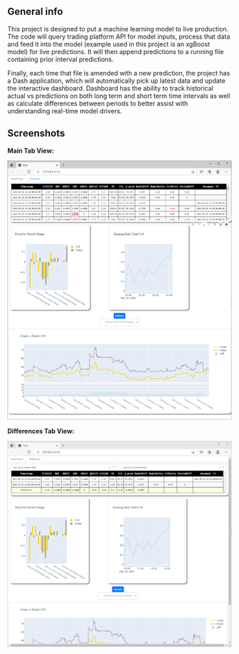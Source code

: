 ## General info
This project is designed to put a machine learning model to live production. The code will query trading platform API for
model inputs, process that data and feed it into the model (example used in this project is an xgBoost model) for live predictions. It will then
append predictions to a running file containing prior interval predictions. 

Finally, each time that file is amended with a new prediction, the project has a Dash application, which will automatically pick up latest
data and update the interactive dashboard. Dashboard has the ability to track historical actual vs predictions
on both long term and short term time intervals as well as calculate
differences between periods to better assist with understanding real-time model drivers.

## Screenshots

<b>Main Tab View:</b>

![MainTab](examples/dash_app_main_window_screenshot.PNG)  


<b>Differences Tab View:</b>

![DiffTab](examples/dash_app_differences_window_screenshot.PNG)
	
